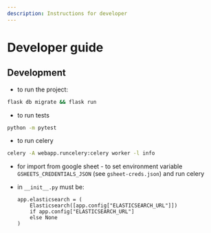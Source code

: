 ```yaml
---
description: Instructions for developer
---
```


# Developer guide

## Development

* to run the project:

```bash
flask db migrate && flask run
```

* to run tests

```bash
python -m pytest
```

* to run celery

```bash
celery -A webapp.runcelery:celery worker -l info
```

* for import from google sheet - to set environment variable `GSHEETS_CREDENTIALS_JSON` \(see `gsheet-creds.json`\) and run celery
* in `__init__.py` must be:



  ```text
  app.elasticsearch = (
      Elasticsearch([app.config["ELASTICSEARCH_URL"]])
      if app.config["ELASTICSEARCH_URL"]
      else None
  )
  ```



